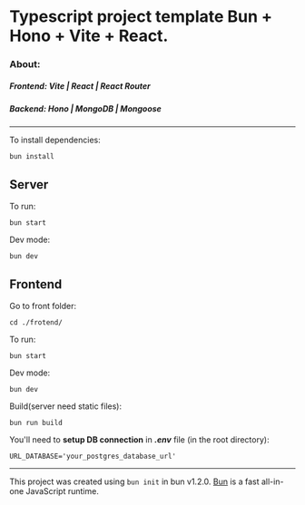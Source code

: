 # Typescript project template Bun + Hono + Vite + React.

### About:
##### Frontend: Vite | React | React Router
##### Backend: Hono | MongoDB | Mongoose

***

To install dependencies:

```
bun install
```

## Server

To run:
```
bun start
```
Dev mode:
```
bun dev
```

## Frontend

Go to front folder:
```
cd ./frotend/
```

To run:
```
bun start
```

Dev mode:
```
bun dev
```

Build(server need static files):
```
bun run build
```

You'll need to **setup DB connection** in ***.env*** file (in the root directory):
```
URL_DATABASE='your_postgres_database_url'
```

***

This project was created using `bun init` in bun v1.2.0. [Bun](https://bun.sh) is a fast all-in-one JavaScript runtime.
